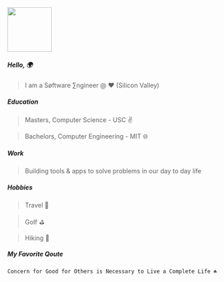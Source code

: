 
<img src="https://github.com/user-attachments/assets/b3f00f9e-983e-4cd1-9613-05b4e847ae68" width="100">

##### Hello, 🌍

> I am a Søftware ∑ngineer @ ❤️ (Silicon Valley)

##### Education

> Masters, Computer Science - USC ✌️

> Bachelors, Computer Engineering - MIT 🌐 

##### Work

> Building tools & apps to solve problems in our day to day life 

##### Hobbies

> Travel 🤠

> Golf ⛳️

> Hiking 🗻

##### My Favorite Qoute
```
Concern for Good for Others is Necessary to Live a Complete Life ☘️
```
